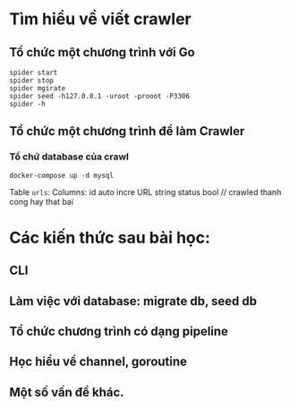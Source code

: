 # Tìm hiểu về viết crawler
## Tổ chức một chương trình với Go

```
spider start
spider stop
spider mgirate
spider seed -h127.0.0.1 -uroot -prooot -P3306
spider -h
```

## Tổ chức một chương trình để làm Crawler

### Tổ chứ database của crawl

```
docker-compose up -d mysql
```

Table `urls`:
Columns:
id auto incre
URL string
status bool // crawled thanh cong hay that bai





# Các kiến thức sau bài học:

## CLI
## Làm việc với database: migrate db, seed db
## Tổ chức chương trình có dạng pipeline
## Học hiểu về channel, goroutine
## Một số vấn đề khác.

